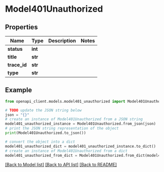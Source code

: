 # Model401Unauthorized


## Properties

Name | Type | Description | Notes
------------ | ------------- | ------------- | -------------
**status** | **int** |  | 
**title** | **str** |  | 
**trace_id** | **str** |  | 
**type** | **str** |  | 

## Example

```python
from openapi_client.models.model401_unauthorized import Model401Unauthorized

# TODO update the JSON string below
json = "{}"
# create an instance of Model401Unauthorized from a JSON string
model401_unauthorized_instance = Model401Unauthorized.from_json(json)
# print the JSON string representation of the object
print(Model401Unauthorized.to_json())

# convert the object into a dict
model401_unauthorized_dict = model401_unauthorized_instance.to_dict()
# create an instance of Model401Unauthorized from a dict
model401_unauthorized_from_dict = Model401Unauthorized.from_dict(model401_unauthorized_dict)
```
[[Back to Model list]](../README.md#documentation-for-models) [[Back to API list]](../README.md#documentation-for-api-endpoints) [[Back to README]](../README.md)


